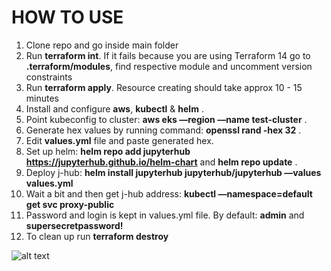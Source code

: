 # HOW TO USE

1) Clone repo and go inside main folder
2) Run **terraform int**. If it fails because you are using Terraform 14 go to **.terraform/modules**, find respective module and uncomment version constraints
4) Run **terraform apply**. Resource creating should take approx 10 - 15 minutes
5) Install and configure **aws**, **kubectl** & **helm** .
6) Point kubeconfig to cluster: **aws eks —region <your-region> —name test-cluster** .
7) Generate hex values by running command: **openssl rand -hex 32** .
8) Edit **values.yml** file and paste generated hex.
10) Set up helm: **helm repo add jupyterhub https://jupyterhub.github.io/helm-chart** and **helm repo update** .
11) Deploy j-hub: **helm install jupyterhub jupyterhub/jupyterhub —values values.yml**
12) Wait a bit and then get j-hub address: **kubectl —namespace=default get svc proxy-public**
13) Password and login is kept in values.yml file. By default: **admin** and **supersecretpassword!**
14) To clean up run **terraform destroy**

![alt text](https://github.com/JanisRancans/terraform-eks/blob/main/jhub-running-python.png?raw=true)

